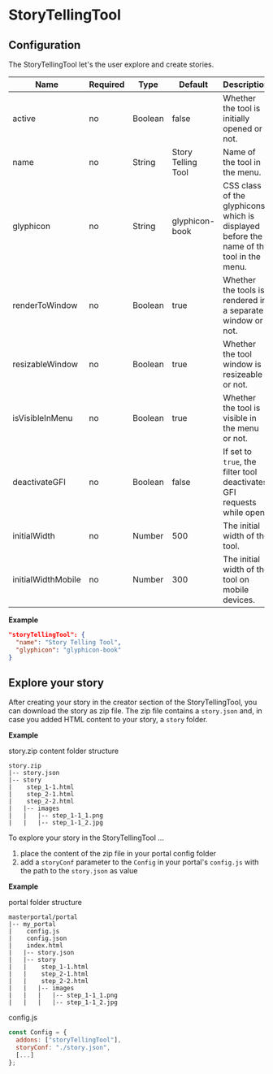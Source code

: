 # StoryTellingTool

## Configuration

The StoryTellingTool let's the user explore and create stories.

| Name               | Required | Type    | Default            | Description                                                                              |
| ------------------ | -------- | ------- | ------------------ | ---------------------------------------------------------------------------------------- |
| active             | no       | Boolean | false              | Whether the tool is initially opened or not.                                             |
| name               | no       | String  | Story Telling Tool | Name of the tool in the menu.                                                            |
| glyphicon          | no       | String  | glyphicon-book     | CSS class of the glyphicons, which is displayed before the name of the tool in the menu. |
| renderToWindow     | no       | Boolean | true               | Whether the tools is rendered in a separate window or not.                               |
| resizableWindow    | no       | Boolean | true               | Whether the tool window is resizeable or not.                                            |
| isVisibleInMenu    | no       | Boolean | true               | Whether the tool is visible in the menu or not.                                          |
| deactivateGFI      | no       | Boolean | false              | If set to `true`, the filter tool deactivates GFI requests while open.                   |
| initialWidth       | no       | Number  | 500                | The initial width of the tool.                                                           |
| initialWidthMobile | no       | Number  | 300                | The initial width of the tool on mobile devices.                                         |

**Example**

```json
"storyTellingTool": {
  "name": "Story Telling Tool",
  "glyphicon": "glyphicon-book"
}
```

## Explore your story

After creating your story in the creator section of the StoryTellingTool, you can download the story as zip file.
The zip file contains a `story.json` and, in case you added HTML content to your story, a `story` folder.

**Example**

story.zip content folder structure

```
story.zip
|-- story.json
|-- story
|    step_1-1.html
|    step_2-1.html
|    step_2-2.html
|   |-- images
|   |   |-- step_1-1_1.png
|   |   |-- step_1-1_2.jpg
```

To explore your story in the StoryTellingTool ...

1. place the content of the zip file in your portal config folder
2. add a `storyConf` parameter to the `Config` in your portal's `config.js` with the path to the `story.json` as value

**Example**

portal folder structure

```
masterportal/portal
|-- my_portal
|    config.js
|    config.json
|    index.html
|   |-- story.json
|   |-- story
|   |    step_1-1.html
|   |    step_2-1.html
|   |    step_2-2.html
|   |   |-- images
|   |   |   |-- step_1-1_1.png
|   |   |   |-- step_1-1_2.jpg
```

config.js

```js
const Config = {
  addons: ["storyTellingTool"],
  storyConf: "./story.json",
  [...]
};
```
